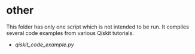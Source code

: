 # other
This folder has only one script which is not intended to be run. It compiles several code examples from various Qiskit tutorials.
-  _qiskit_code_example.py_
